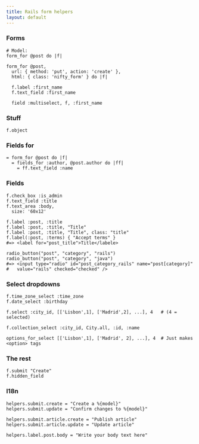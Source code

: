 ```yaml
---
title: Rails form helpers
layout: default
---
```


### Forms

    # Model:
    form_for @post do |f|

    form_for @post,
      url: { method: 'put', action: 'create' },
      html: { class: 'nifty_form' } do |f|

      f.label :first_name
      f.text_field :first_name

      field :multiselect, f, :first_name

### Stuff

    f.object

### Fields for

    = form_for @post do |f|
      = fields_for :author, @post.author do |ff|
        = ff.text_field :name

### Fields

    f.check_box :is_admin
    f.text_field :title
    f.text_area :body,
      size: '60x12'

    f.label :post, :title
    f.label :post, :title, "Title"
    f.label :post, :title, "Title", class: "title"
    f.label(:post, :terms) { "Accept terms" }
    #=> <label for="post_title">Title</labele>

    radio_button("post", "category", "rails")
    radio_button("post", "category", "java")
    #=> <input type="radio" id="post_category_rails" name="post[category]"
    #   value="rails" checked="checked" />

### Select dropdowns

    f.time_zone_select :time_zone
    f.date_select :birthday

    f.select :city_id, [['Lisbon',1], ['Madrid',2], ...], 4   # (4 = selected)

    f.collection_select :city_id, City.all, :id, :name

    options_for_select [['Lisbon',1], ['Madrid', 2], ...], 4  # Just makes <option> tags

### The rest

    f.submit "Create"
    f.hidden_field

### I18n

    helpers.submit.create = "Create a %{model}"
    helpers.submit.update = "Confirm changes to %{model}"

    helpers.submit.article.create = "Publish article"
    helpers.submit.article.update = "Update article"

    helpers.label.post.body = "Write your body text here"

